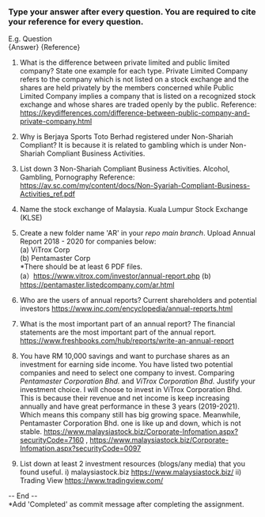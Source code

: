 ### Type your answer after every question. You are required to cite your reference for every question.

E.g. Question <br>
{Answer} {Reference}

1. What is the difference between private limited and public limited company? State one example for each type.
Private Limited Company refers to the company which is not listed on a stock exchange and the shares are held privately by the members concerned while Public Limited Company implies a company that is listed on a recognized stock exchange and whose shares are traded openly by the public.
Reference: https://keydifferences.com/difference-between-public-company-and-private-company.html

2. Why is Berjaya Sports Toto Berhad registered under Non-Shariah Compliant?
It is because it is related to gambling which is under Non-Shariah Compliant Business Activities.

3. List down 3 Non-Shariah Compliant Business Activities. 
Alcohol, Gambling, Pornography 
Reference: https://av.sc.com/my/content/docs/Non-Syariah-Compliant-Business-Activities_ref.pdf

4. Name the stock exchange of Malaysia.
Kuala Lumpur Stock Exchange (KLSE)

5. Create a new folder name 'AR' in your _repo main branch_. Upload Annual Report 2018 - 2020 for companies below: <br>
(a) ViTrox Corp <br>
(b) Pentamaster Corp <br> 
*There should be at least 6 PDF files. <br>
(a）https://www.vitrox.com/investor/annual-report.php
(b) https://pentamaster.listedcompany.com/ar.html


6. Who are the users of annual reports?
Current shareholders and potential investors
https://www.inc.com/encyclopedia/annual-reports.html

7. What is the most important part of an annual report?
The financial statements are the most important part of the annual report.
https://www.freshbooks.com/hub/reports/write-an-annual-report

8. You have RM 10,000 savings and want to purchase shares as an investment for earning side income. 
You have listed two potential companies and need to select one company to invest. 
Comparing _Pentamaster Corporation Bhd._ and _ViTrox Corporation Bhd._ Justify your investment choice.
I will choose to invest in ViTrox Corporation Bhd. This is because their revenue and net income is keep increasing annually and have great performance in these 3 years (2019-2021). Which means this company still has big growing space. Meanwhile, Pentamaster Corporation Bhd. one is like up and down, which is not stable.
https://www.malaysiastock.biz/Corporate-Infomation.aspx?securityCode=7160 ,
https://www.malaysiastock.biz/Corporate-Infomation.aspx?securityCode=0097

9. List down at least 2 investment resources (blogs/any media) that you found useful.
i) malaysiastock.biz https://www.malaysiastock.biz/
ii) Trading View https://www.tradingview.com/

-- End -- <br>
*Add 'Completed' as commit message after completing the assignment.
